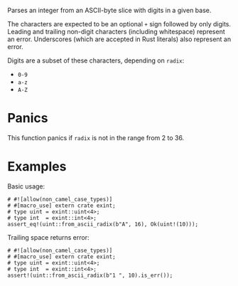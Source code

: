Parses an integer from an ASCII-byte slice with digits in a given base.

The characters are expected to be an optional `+` sign followed by only digits.
Leading and trailing non-digit characters (including whitespace) represent an
error. Underscores (which are accepted in Rust literals) also represent an error.

Digits are a subset of these characters, depending on `radix`:
* `0-9`
* `a-z`
* `A-Z`

# Panics

This function panics if `radix` is not in the range from 2 to 36.

# Examples

Basic usage:

```
# #![allow(non_camel_case_types)]
# #[macro_use] extern crate exint;
# type uint = exint::uint<4>;
# type int  = exint::int<4>;
assert_eq!(uint::from_ascii_radix(b"A", 16), Ok(uint!(10)));
```

Trailing space returns error:

```
# #![allow(non_camel_case_types)]
# #[macro_use] extern crate exint;
# type uint = exint::uint<4>;
# type int  = exint::int<4>;
assert!(uint::from_ascii_radix(b"1 ", 10).is_err());
```
